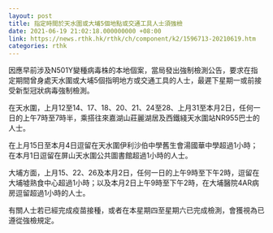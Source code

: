 ```yaml
---
layout: post
title: 指定時間於天水圍或大埔5個地點或交通工具人士須強檢
date: 2021-06-19 21:02:18.000000000 +08:00
link: https://news.rthk.hk/rthk/ch/component/k2/1596713-20210619.htm
categories: rthk
---
```


因應早前涉及N501Y變種病毒株的本地個案，當局發出強制檢測公告，要求在指定期間曾身處天水圍或大埔5個指明地方或交通工具的人士，最遲下星期一或前接受新型冠狀病毒強制檢測。

在天水圍，上月12至14、17、18、20、21、24至28、上月31至本月2日，任何一日的上午7時至7時半，乘搭往來嘉湖山莊麗湖居及西鐵綫天水圍站NR955巴士的人士。

在上月15日至本月4日逗留在天水圍伊利沙伯中學舊生會湯國華中學超過1小時；在本月1日逗留在屏山天水圍公共圖書館超過1小時的人士。

大埔方面，上月15、22、26及本月2日，任何一日的上午9時至下午2時，逗留在大埔墟熟食中心超過1小時；以及本月2日上午9時至下午2時，在大埔醫院4AR病房逗留超過1小時的人士。

有關人士若已經完成疫苗接種，或者在本星期四至星期六已完成檢測，會獲視為已遵從強檢規定。
